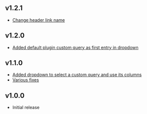## v1.2.1

* [Change header link name](https://github.com/famiprog/redmine_last_seen_issues/pull/7)

## v1.2.0

* [Added default plugin custom query as first entry in dropdown](https://github.com/famiprog/redmine_last_seen_issues/pull/6)

## v1.1.0

* [Added dropdown to select a custom query and use its columns](https://github.com/famiprog/redmine_last_seen_issues/pull/4)
* [Various fixes](https://github.com/famiprog/redmine_last_seen_issues/pull/5)

## v1.0.0

* Initial release
